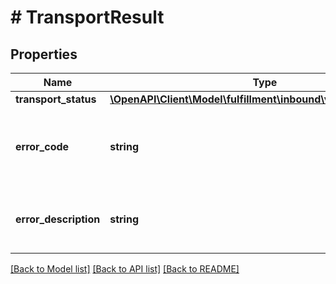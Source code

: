 # # TransportResult

## Properties

Name | Type | Description | Notes
------------ | ------------- | ------------- | -------------
**transport_status** | [**\OpenAPI\Client\Model\fulfillment\inbound\v0\TransportStatus**](TransportStatus.md) |  |
**error_code** | **string** | An error code that identifies the type of error that occured. | [optional]
**error_description** | **string** | A message that describes the error condition. | [optional]

[[Back to Model list]](../../README.md#models) [[Back to API list]](../../README.md#endpoints) [[Back to README]](../../README.md)
